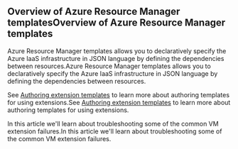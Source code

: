 

## <a name="overview-of-azure-resource-manager-templates"></a><span data-ttu-id="b81f2-101">Overview of Azure Resource Manager templates</span><span class="sxs-lookup"><span data-stu-id="b81f2-101">Overview of Azure Resource Manager templates</span></span>
<span data-ttu-id="b81f2-102">Azure Resource Manager templates allows you to declaratively specify the Azure IaaS infrastructure in JSON language by defining the dependencies between resources.</span><span class="sxs-lookup"><span data-stu-id="b81f2-102">Azure Resource Manager templates allows you to declaratively specify the Azure IaaS infrastructure in JSON language by defining the dependencies between resources.</span></span>

<span data-ttu-id="b81f2-103">See  [Authoring extension templates](../articles/virtual-machines/windows/extensions-authoring-templates.md?toc=%2fazure%2fvirtual-machines%2fwindows%2ftoc.json) to learn more about authoring templates for using extensions.</span><span class="sxs-lookup"><span data-stu-id="b81f2-103">See  [Authoring extension templates](../articles/virtual-machines/windows/extensions-authoring-templates.md?toc=%2fazure%2fvirtual-machines%2fwindows%2ftoc.json) to learn more about authoring templates for using extensions.</span></span>

<span data-ttu-id="b81f2-104">In this article we'll learn about troubleshooting some of the common VM extension failures.</span><span class="sxs-lookup"><span data-stu-id="b81f2-104">In this article we'll learn about troubleshooting some of the common VM extension failures.</span></span>

